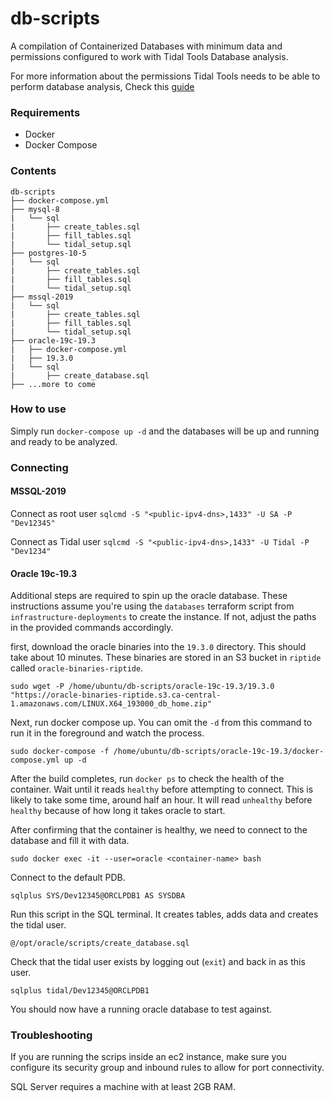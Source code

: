 # db-scripts

A compilation of Containerized Databases with minimum data and permissions configured to work with Tidal Tools Database analysis.

For more information about the permissions Tidal Tools needs to be able to perform database analysis, Check this [guide](https://guides.tidalmg.com/analyze-database.html)

### Requirements

- Docker
- Docker Compose

### Contents

```text
db-scripts
├── docker-compose.yml
├── mysql-8
|   └── sql
|       ├── create_tables.sql
|       ├── fill_tables.sql
|       └── tidal_setup.sql
├── postgres-10-5
|   └── sql
|       ├── create_tables.sql
|       ├── fill_tables.sql
|       └── tidal_setup.sql
├── mssql-2019
|   └── sql
|       ├── create_tables.sql
|       ├── fill_tables.sql
|       └── tidal_setup.sql
├── oracle-19c-19.3
|   ├── docker-compose.yml
|   ├── 19.3.0
|   └── sql
|       ├── create_database.sql
├── ...more to come

```

### How to use

Simply run `docker-compose up -d` and the databases will be up and running and ready to be analyzed.

### Connecting

#### MSSQL-2019

Connect as root user
`sqlcmd -S "<public-ipv4-dns>,1433" -U SA -P "Dev12345"`

Connect as Tidal user
`sqlcmd -S "<public-ipv4-dns>,1433" -U Tidal -P "Dev1234"`

#### Oracle 19c-19.3

Additional steps are required to spin up the oracle database. These instructions assume you're using the `databases` terraform script from `infrastructure-deployments` to create the instance. If not, adjust the paths in the provided commands accordingly.

first, download the oracle binaries into the `19.3.0` directory. This should take about 10 minutes. These binaries are stored in an S3 bucket in `riptide` called `oracle-binaries-riptide`.

`sudo wget -P /home/ubuntu/db-scripts/oracle-19c-19.3/19.3.0 "https://oracle-binaries-riptide.s3.ca-central-1.amazonaws.com/LINUX.X64_193000_db_home.zip"`

Next, run docker compose up. You can omit the `-d` from this command to run it in the foreground and watch the process.

`sudo docker-compose -f /home/ubuntu/db-scripts/oracle-19c-19.3/docker-compose.yml up -d`

After the build completes, run `docker ps` to check the health of the container. Wait until it reads `healthy` before attempting to connect. This is likely to take some time, around half an hour. It will read `unhealthy` before `healthy` because of how long it takes oracle to start.

After confirming that the container is healthy, we need to connect to the database and fill it with data.

`sudo docker exec -it --user=oracle <container-name> bash`

Connect to the default PDB.

`sqlplus SYS/Dev12345@ORCLPDB1 AS SYSDBA`

Run this script in the SQL terminal. It creates tables, adds data and creates the tidal user.

`@/opt/oracle/scripts/create_database.sql`

Check that the tidal user exists by logging out (`exit`) and back in as this user.

`sqlplus tidal/Dev12345@ORCLPDB1`

You should now have a running oracle database to test against.

### Troubleshooting
If you are running the scrips inside an ec2 instance, make sure you configure its security group and inbound rules to allow for port connectivity.

SQL Server requires a machine with at least 2GB RAM.
